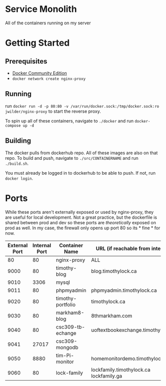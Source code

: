 # Service Monolith
All of the containers running on my server

# Getting Started
## Prerequisites
- [Docker Community Edition](https://www.docker.com/community-edition)
- `docker network create nginx-proxy`

## Running
run `docker run -d -p 80:80 -v /var/run/docker.sock:/tmp/docker.sock:ro jwilder/nginx-proxy` to start the reverse proxy.

To spin up all of these containers, navigate to `./docker` and run `docker-compose up -d`

## Building
The docker pulls from dockerhub repo. All of these images are also on that repo. To build and push, navigate to `./src/CONTAINERNAME` and run `./build.sh`.

You must already be logged in to dockerhub to be able to push. If not, run `docker login`.

# Ports

While these ports aren't externally exposed or used by nginx-proxy, they are useful for local development. Not a great practice, but the dockerfile is shared between prod and dev so these ports are _theoretically_ exposed on prod as well. In my case, the firewall only opens up port 80 so its * fine * for now.


| External Port | Internal Port | Container Name    | URL (if reachable from internet)   |
|---------------|---------------|-------------------|------------------------------------|
| 80            | 80            | nginx-proxy       | ALL                                |
| 9000          | 80            | timothy-blog      | blog.timothylock.ca                |
| 9010          | 3306          | mysql             |                                    |
| 9011          | 80            | phpmyadmin        | phpmyadmin.timothylock.ca          |
| 9020          | 80            | timothy-portfolio | timothylock.ca                     |
| 9030          | 80            | markham8-blog     | 8thmarkham.com                     |
| 9040          | 80            | csc309-tb-echange | uoftextbookexchange.timothylock.ca |
| 9041          | 27017         | csc309-mongodb    |                                    |
| 9050          | 8880          | tim-Pi-monitor    | homemonitordemo.timothylock.ca     |
| 9060          | 80            | lock-family       | lockfamily.timothylock.ca lockfamily.ga    |